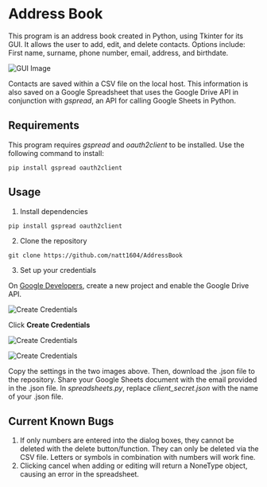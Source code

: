 # Address Book

This program is an address book created in Python, using Tkinter for its GUI.  It allows the user to add, edit, and delete contacts.  Options include: First name, surname, phone number, email, address, and birthdate.

![GUI Image](https://raw.githubusercontent.com/natt1604/AddressBook/master/images/GUI.png)


Contacts are saved within a CSV file on the local host.  This information is also saved on a Google Spreadsheet that uses the Google Drive API in conjunction with _gspread_, an API for calling Google Sheets in Python.

## Requirements

This program requires _gspread_ and _oauth2client_ to be installed.  Use the following command to install:

```
pip install gspread oauth2client
```

## Usage

1. Install dependencies 

`
pip install gspread oauth2client
`

2. Clone the repository

`
git clone https://github.com/natt1604/AddressBook
`

3. Set up your credentials

On [Google Developers](https://console.developers.google.com), create a new project and enable the Google Drive API. 

![Create Credentials](https://raw.githubusercontent.com/natt1604/AddressBook/master/images/cred0.png "Create Credentials")

Click __Create Credentials__

![Create Credentials](https://raw.githubusercontent.com/natt1604/AddressBook/master/images/cred1.png "Create Credentials")

![Create Credentials](https://raw.githubusercontent.com/natt1604/AddressBook/master/images/cred2.png "Create Credentials")

Copy the settings in the two images above.  Then, download the .json file to the repository.  Share your Google Sheets document with the email provided in the .json file.  In _spreadsheets.py_, replace _client_secret.json_ with the name of your .json file.

## Current Known Bugs
1. If only numbers are entered into the dialog boxes, they cannot be deleted with the delete button/function.  They can only be deleted via the CSV file.  Letters or symbols in combination with numbers will work fine.
2. Clicking cancel when adding or editing will return a NoneType object, causing an error in the spreadsheet.